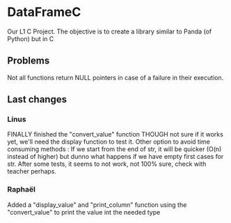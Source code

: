 # DataFrameC

Our L1 C Project. The objective is to create a library similar to Panda (of Python) but in C

## Problems

Not all functions return NULL pointers in case of a failure in their execution.

## Last changes

### Linus

FINALLY finished the "convert_value" function THOUGH not sure if it works yet, we'll need the display function to test it.
Other option to avoid time consuming methods : If we start from the end of str, it will be quicker (O(n) instead of higher) but dunno what happens if we have empty first cases for str. After some tests, it seems to not work, not 100% sure, check with teacher perhaps.

### Raphaël

Added a "display_value" and "print_column" function using the "convert_value" to print the value int the needed type
